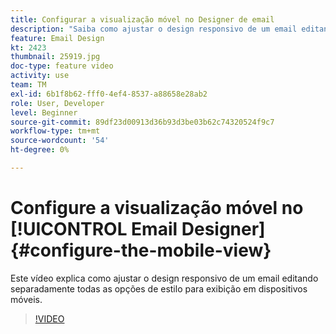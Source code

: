 ```yaml
---
title: Configurar a visualização móvel no Designer de email
description: "Saiba como ajustar o design responsivo de um email editando separadamente todas as opções de estilo para exibição em dispositivos móveis."
feature: Email Design
kt: 2423
thumbnail: 25919.jpg
doc-type: feature video
activity: use
team: TM
exl-id: 6b1f8b62-fff0-4ef4-8537-a88658e28ab2
role: User, Developer
level: Beginner
source-git-commit: 89df23d00913d36b93d3be03b62c74320524f9c7
workflow-type: tm+mt
source-wordcount: '54'
ht-degree: 0%

---
```


# Configure a visualização móvel no [!UICONTROL Email Designer] {#configure-the-mobile-view}

Este vídeo explica como ajustar o design responsivo de um email editando separadamente todas as opções de estilo para exibição em dispositivos móveis.

>[!VIDEO](https://video.tv.adobe.com/v/25919?quality=12&learn=on)
